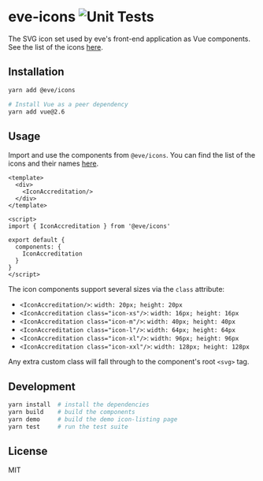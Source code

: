 # eve-icons ![Unit Tests](https://github.com/Eveio/icons/workflows/Unit%20Tests/badge.svg) 

The SVG icon set used by eve's front-end application as Vue components. See the list of the icons [here](https://eve-icons.netlify.app/).

## Installation

```bash
yarn add @eve/icons

# Install Vue as a peer dependency
yarn add vue@2.6
```

## Usage

Import and use the components from `@eve/icons`. You can find the list of the icons and their names [here](https://eve-icons.netlify.app/).

```vue
<template>
  <div>
    <IconAccreditation/>
  </div>
</template>

<script>
import { IconAccreditation } from '@eve/icons'

export default {
  components: {
    IconAccreditation
  }
}
</script>
```

The icon components support several sizes via the `class` attribute:

* `<IconAccreditation/>`: `width: 20px; height: 20px`
* `<IconAccreditation class="icon-xs"/>`: `width: 16px; height: 16px`
* `<IconAccreditation class="icon-m"/>`: `width: 40px; height: 40px`
* `<IconAccreditation class="icon-l"/>`: `width: 64px; height: 64px`
* `<IconAccreditation class="icon-xl"/>`: `width: 96px; height: 96px`
* `<IconAccreditation class="icon-xxl"/>`: `width: 128px; height: 128px`

Any extra custom class will fall through to the component's root `<svg>` tag.

## Development

```bash
yarn install  # install the dependencies
yarn build    # build the components
yarn demo     # build the demo icon-listing page
yarn test     # run the test suite
```

## License

MIT
